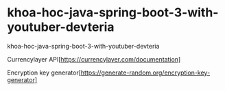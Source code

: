 # khoa-hoc-java-spring-boot-3-with-youtuber-devteria
khoa-hoc-java-spring-boot-3-with-youtuber-devteria

Currencylayer API[https://currencylayer.com/documentation]

Encryption key generator[https://generate-random.org/encryption-key-generator]

